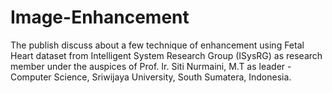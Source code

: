 # Image-Enhancement
The publish discuss about a few technique of enhancement using Fetal Heart dataset from Intelligent System Research Group (ISysRG) as research member under the auspices of Prof. Ir. Siti Nurmaini, M.T as leader - Computer Science, Sriwijaya University, South Sumatera, Indonesia.

